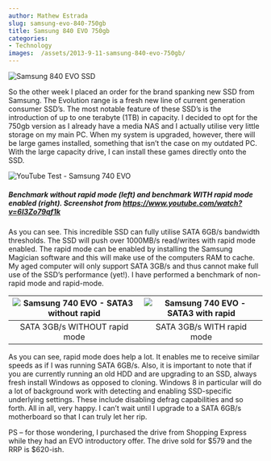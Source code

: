 ```yaml
---
author: Mathew Estrada
slug: samsung-evo-840-750gb
title: Samsung 840 EVO 750gb
categories:
- Technology
images:  /assets/2013-9-11-samsung-840-evo-750gb/
---
```


![Samsung 840 EVO SSD]({{page.images}}ssd.jpg)

So the other week I placed an order for the brand spanking new SSD from Samsung. The Evolution range is a fresh new line of current generation consumer SSD’s.
The most notable feature of these SSD’s is the introduction of up to one terabyte (1TB) in capacity. I decided to opt for the 750gb version as I already have a media NAS and I actually utilise very little storage on my main PC. When my system is upgraded, however, there will be large games installed, something that isn’t the case on my outdated PC. With the large capacity drive, I can install these games directly onto the SSD.

![YouTube Test - Samsung 740 EVO]({{page.images}}youtubetest.png)

##### Benchmark without rapid mode (left) and benchmark WITH rapid mode enabled (right). Screenshot from https://www.youtube.com/watch?v=6I3Zo79qf1k

As you can see. This incredible SSD can fully utilise SATA 6GB/s bandwidth thresholds. The SSD will push over 1000MB/s read/writes with rapid mode enabled. The rapid mode can be enabled by installing the Samsung Magician software and this will make use of the computers RAM to cache.
My aged computer will only support SATA 3GB/s and thus cannot make full use of the SSD’s performance (yet!). I have performed a benchmark of non-rapid mode and rapid-mode.



| ![Samsung 740 EVO - SATA3 without rapid]({{page.images}}sata3norapid.png) | ![Samsung 740 EVO - SATA3 with rapid]({{page.images}}sata3withrapid.png) |
| :--------------------------------------: | :--------------------------------------: |
|      SATA 3GB/s WITHOUT rapid mode       |        SATA 3GB/s WITH rapid mode        |

As you can see, rapid mode does help a lot. It enables me to receive similar speeds as if I was running SATA 6GB/s. Also, it is important to note that if you are currently running an old HDD and are upgrading to an SSD, always fresh install Windows as opposed to cloning. Windows 8 in particular will do a lot of background work with detecting and enabling SSD-specific underlying settings. These include disabling defrag capabilities and so forth. All in all, very happy. I can’t wait until I upgrade to a SATA 6GB/s motherboard so that I can truly let her rip.

PS – for those wondering, I purchased the drive from Shopping Express while they had an EVO introductory offer. The drive sold for \$579 and the RRP is \$620-ish.